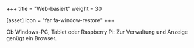 +++
title = "Web-basiert"
weight = 30

[asset]
  icon = "far fa-window-restore"
+++

Ob Windows-PC, Tablet oder Raspberry Pi: Zur Verwaltung und Anzeige genügt ein Browser.
